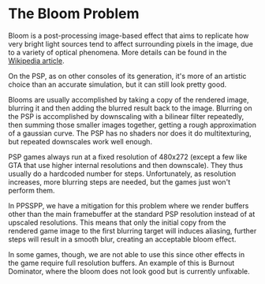 # The Bloom Problem

Bloom is a post-processing image-based effect that aims to replicate how very bright light sources tend to affect surrounding pixels in the image, due to a variety of optical phenomena. More details can be found in the [Wikipedia article](https://en.wikipedia.org/wiki/Bloom_(shader_effect)).

On the PSP, as on other consoles of its generation, it's more of an artistic choice than an accurate simulation, but it can still look pretty good.

Blooms are usually accomplished by taking a copy of the rendered image, blurring it and then adding the blurred result back to the image. Blurring on the PSP is accomplished by downscaling with a bilinear filter repeatedly, then summing those smaller images together, getting a rough approximation of a gaussian curve. The PSP has no shaders nor does it do multitexturing, but repeated downscales work well enough.

PSP games always run at a fixed resolution of 480x272 (except a few like GTA that use higher internal resolutions and then downscale). They thus usually do a hardcoded number for steps. Unfortunately, as resolution increases, more blurring steps are needed, but the games just won't perform them.

In PPSSPP, we have a mitigation for this problem where we render buffers other than the main framebuffer at the standard PSP resolution instead of at upscaled resolutions. This means that only the initial copy from the rendered game image to the first blurring target will induces aliasing, further steps will result in a smooth blur, creating an acceptable bloom effect.

In some games, though, we are not able to use this since other effects in the game require full resolution buffers. An example of this is Burnout Dominator, where the bloom does not look good but is currently unfixable.
